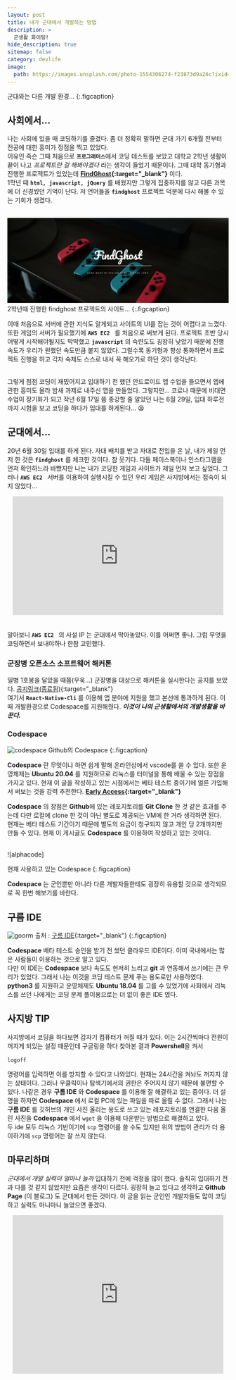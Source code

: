 ```yaml
---
layout: post
title: 내가 군대에서 개발하는 방법
description: >
  군생활 화이팅!
hide_description: true
sitemap: false
category: devlife
image:
  path: https://images.unsplash.com/photo-1554306274-f23873d9a26c?ixid=MXwxMjA3fDB8MHxwaG90by1wYWdlfHx8fGVufDB8fHw%3D&ixlib=rb-1.2.1&auto=format&fit=crop&w=1350&q=80
---
```


군대와는 다른 개발 환경...
{:.figcaption}

## 사회에서...

나는 사회에 있을 때 코딩하기를 즐겼다. 좀 더 정확히 말하면 군대 가기 6개월 전부터 전공에 대한 흥미가 정점을 찍고 있었다.<br>
이유인 즉슨 그때 처음으로 <strong>`프로그래머스`</strong>에서 코딩 테스트를 보았고 대학교 2학년 생활이 끝이 나고 *프로젝트란 걸 해봐야겠다*  라는 생각이 들었기 때문이다. 
그때 대학 동기형과 진행한 프로젝트가 있었는데 **[FindGhost](https://findghost.github.io){:target="_blank"}** 이다. <br>
1학년 때 <strong>`html, javascript, jQuery`</strong> 를 배웠지만 그렇게 집중하지를 않고 다른 과목에 더 신경썼던 기억이 난다. 저 언어들을 <strong>`findghost`</strong> 프로젝트 덕분에
다시 해볼 수 있는 기회가 생겼다. <br><br>

![findghost]
2학년때 진행한 findghost 프로젝트의 사이트...
{:.figcaption}

이때 처음으로 서버에 관한 지식도 알게되고 사이트의 UI를 잡는 것이 어렵다고 느꼈다. 또한 게임의 서버가 필요했기에 **`AWS EC2 `** 를 처음으로 써보게 된다. 
프로젝트 초반 당시 어떻게 시작해야될지도 막막했고 **`javascript`** 의 숙련도도 굉장히 낮았기 때문에 진행속도가 우리가 원했던 속도만큼 붙지 않았다. 그럴수록 동기형과
항상 통화하면서 프로젝트 진행을 하고 각자 숙제도 스스로 내서 꼭 해오기로 하던 것이 생각난다. <br><br>

그렇게 점점 코딩이 재밌어지고 입대하기 전 했던 안드로이드 앱 수업을 들으면서 앱에 관한 흥미도 올라 밤새 과제로 내주신 앱을 만들었다. 그렇지만... 코로나 때문에 
비대면 수업이 장기화가 되고 작년 6월 17일 쯤 종강할 줄 알았던 나는 6월 29일, 입대 하루전까지 시험을 보고 코딩을 하다가 입대를 하게된다... 😫

## 군대에서...

20년 6월 30일 입대를 하게 된다. 자대 배치를 받고 자대로 전입을 온 날, 내가 제일 먼저 한 것은 **`findghost`** 를 체크한 것이다. 참 웃기다. 다들 페이스북이나 인스타그램을
먼저 확인하느라 바빴지만 나는 내가 코딩한 게임과 사이트가 제일 먼저 보고 싶었다. 그러나 **`AWS EC2 `** 서버를 이용하여 실행시킬 수 있던 우리 게임은 사지방에서는 접속이 되지 않았다...

<div align="center"><iframe src="https://giphy.com/embed/4SjSCUMhuAcda" width="480" height="270" frameBorder="0" class="giphy-embed" allowFullScreen></iframe></div>
<br>

알아보니 **`AWS EC2 `** 의 사설 IP 는 군대에서 막아놓았다. 이를 어쩌면 좋나. 그럼 무엇을 코딩하면서 보내야하나 한참 고민했다.

### 군장병 오픈소스 소프트웨어 해커톤

일병 1호봉을 달았을 때쯤(우욱...) 군장병을 대상으로 해커톤을 실시한다는 공지를 보았다. [공지링크(종료됨)](https://osam.kr/main/page.jsp?pid=offline.offline19){:target="_blank"}<br>
여기서 **`React-Native-Cli`** 를 이용해 앱 분야에 지원을 했고 본선에 통과하게 된다. 이때 개발환경으로 Codespace를 지원해줬다. ***이것이 나의 군생활에서의 개발생활을 바꾼다.***

### Codespace

![codespace]
Github의 Codespace
{:.figcaption}

**Codespace** 란 무엇이냐 하면 쉽게 말해 온라인상에서 vscode를 쓸 수 있다. 또한 운영체제는 **Ubuntu 20.04** 를 지원하므로 리눅스를 터미널을 통해 배울 수 있는
장점을 가지고 있다. 현재 이 글을 작성하고 있는 시점에서는 베타 테스트 중이기에 얼른 가입해서 써보는 것을 강력 추천한다. **[Early Access](https://github.com/features/codespaces/signup){:target="_blank"}** <br>

**Codespace** 의 장점은 **Github**에 있는 레포지토리를 **Git Clone** 한 것 같은 효과를 주는데 다만 로컬에 clone 한 것이 아닌 별도로 제공되는 VM에 한 거라 생각하면 된다.
현재는 베타 테스트 기간이기 때문에 별도의 요금이 청구되지 않고 개인 당 2개까지만 만들 수 있다. 현재 이 게시글도 **Codespace** 를 이용하여 작성하고 있는 것이다.

<br>
![alphacode]

현재 사용하고 있는 Codespace
{:.figcaption}

**Codespace** 는 군인뿐만 아니라 다른 개발자들한테도 굉장히 유용할 것으로 생각되므로 꼭 한번 해보기를 바란다.

## 구름 IDE

![goorm]
출처 : [구름 IDE](https://ide.goorm.io/?_ga=2.170555620.593382645.1609635466-1192552726.1609635466){:target="_blank"}
{:.figcaption}
<br>

**Codespace** 베타 테스트 승인을 받기 전 썼던 클라우드 IDE이다. 이미 국내에서는 많은 사람들이 이용하는 것으로 알고 있다. <br>
다만 이 IDE는 **Codespace** 보다 속도도 현저히 느리고 **git** 과 연동해서 쓰기에는 큰 무리가 있었다. 그래서 나는 이것을 코딩 테스트 문제 푸는 용도로만 사용하였다.
**python3** 를 지원하고 운영체제도 **Ubuntu 18.04** 를 고를 수 있었기에 사회에서 리눅스를 쓰던 나에게는 코딩 문제 풀이용으로는 더 없이 좋은 IDE 였다. 

## 사지방 TIP

사지방에서 코딩을 하다보면 갑자기 컴퓨터가 꺼질 때가 있다. 이는 2시간씩마다 전원이 꺼지게 되있는 설정 때문인데 구글링을 하다 찾아본 결과 **Powershell**을 켜서

~~~shell
logoff
~~~

명령어를 입력하면 이를 방지할 수 있다고 나와있다. 현재는 24시간을 켜놔도 꺼지지 않는 상태이다. 그러나 우클릭이나 탐색기에서의 권한은 주어지지 않기 때문에 불편할 수 있다.
나같은 경우 **구름 IDE** 와 **Codespace** 를 이용해 잘 해결하고 있는 중이다. 더 설명을 하자면 **Codespace** 에서 로컬 PC에 있는 파일을 따로 올릴 수 없다. 그래서 나는
**구름 IDE** 를 깃허브의 개인 사진 올리는 용도로 쓰고 있는 레포지토리를 연결한 다음 올린 사진을 **Codespace** 에서 `wget` 을 이용해 다운받는 방법으로 해결하고 있다.<br>
두 ide 모두 리눅스 기반이기에 `scp` 명령어를 쓸 수도 있지만 위의 방법이 관리가 더 용이하기에 `scp` 명령어는 잘 쓰지 않는다.

## 마무리하며

*군대에서 개발 실력이 얼마나 늘까* 입대하기 전에 걱정을 많이 했다. 솔직히 입대하기 전과 다를 것 같지 않았지만 요즘은 생각이 다르다.
굉장히 늘고 있다고 생각하고 **Github Page** (이 블로그) 도 군대에서 만든 것이다. 이 글을 읽는 군인인 개발자들도 많이 코딩하고 실력도 마니마니 늘었으면 좋겠다.

<div align="center"><iframe src="https://giphy.com/embed/kyLYXonQYYfwYDIeZl" width="480" height="360" frameBorder="0" class="giphy-embed" allowFullScreen></iframe></div>

[findghost]:../../assets/img/blog/findghost.png
[codespace]: https://github.githubassets.com/images/modules/site/social-cards/codespaces.png
[alphacode]:../../assets/img/blog/codespace.png
[goorm]: https://statics.goorm.io/ide/site/lib/image/img_frontIntroMockup.webp
